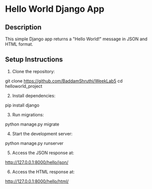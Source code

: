 # Hello World Django App

## Description

This simple Django app returns a "Hello World!" message in JSON and HTML format.

## Setup Instructions

1. Clone the repository:

git clone https://github.com/BaddamShruthi/WeekLab5 cd helloworld_project


2. Install dependencies:

pip install django


3. Run migrations:

python manage.py migrate


4. Start the development server:

python manage.py runserver


5. Access the JSON response at:

http://127.0.0.1:8000/hello/json/


6. Access the HTML response at:

http://127.0.0.1:8000/hello/html/

